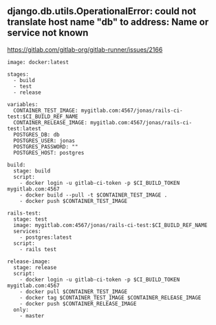 ## django.db.utils.OperationalError: could not translate host name "db" to address: Name or service not known

https://gitlab.com/gitlab-org/gitlab-runner/issues/2166

```
image: docker:latest

stages:
  - build
  - test
  - release

variables:
  CONTAINER_TEST_IMAGE: mygitlab.com:4567/jonas/rails-ci-test:$CI_BUILD_REF_NAME
  CONTAINER_RELEASE_IMAGE: mygitlab.com:4567/jonas/rails-ci-test:latest
  POSTGRES_DB: db
  POSTGRES_USER: jonas
  POSTGRES_PASSWORD: ""
  POSTGRES_HOST: postgres

build:
  stage: build
  script:
    - docker login -u gitlab-ci-token -p $CI_BUILD_TOKEN mygitlab.com:4567
    - docker build --pull -t $CONTAINER_TEST_IMAGE .
    - docker push $CONTAINER_TEST_IMAGE

rails-test:
  stage: test
  image: mygitlab.com:4567/jonas/rails-ci-test:$CI_BUILD_REF_NAME
  services:
    - postgres:latest
  script:
    - rails test

release-image:
  stage: release
  script:
    - docker login -u gitlab-ci-token -p $CI_BUILD_TOKEN mygitlab.com:4567
    - docker pull $CONTAINER_TEST_IMAGE
    - docker tag $CONTAINER_TEST_IMAGE $CONTAINER_RELEASE_IMAGE
    - docker push $CONTAINER_RELEASE_IMAGE
  only:
    - master
```
